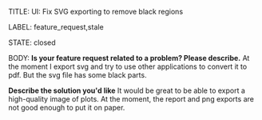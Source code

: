 TITLE:
UI: Fix SVG exporting to remove black regions

LABEL:
feature_request,stale

STATE:
closed

BODY:
**Is your feature request related to a problem? Please describe.**
At the moment I export svg and try to use other applications to convert it to pdf. But the svg file has some black parts.

**Describe the solution you'd like**
It would be great to be able to export a high-quality image of plots. At the moment, the report and png exports are not good enough to put it on paper.

